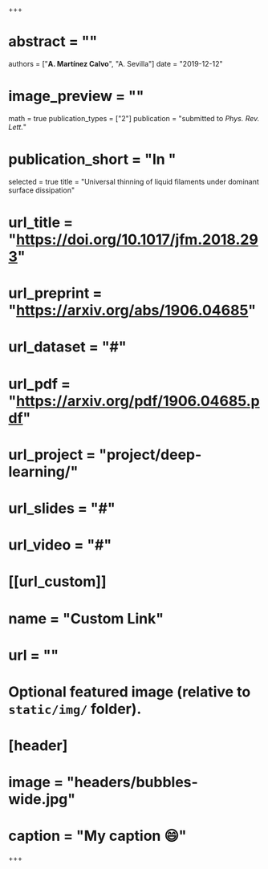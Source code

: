 +++
# abstract = ""
authors = ["**A. Martínez Calvo**", "A. Sevilla"]
date = "2019-12-12"
# image_preview = ""
math = true
publication_types = ["2"]
publication = "submitted to _Phys. Rev. Lett._"
# publication_short = "In "
selected = true
title = "Universal thinning of liquid filaments under dominant surface dissipation"
# url_title = "https://doi.org/10.1017/jfm.2018.293"
# url_preprint = "https://arxiv.org/abs/1906.04685"
# url_dataset = "#"
# url_pdf = "https://arxiv.org/pdf/1906.04685.pdf"
# url_project = "project/deep-learning/"
# url_slides = "#"
# url_video = "#"

# [[url_custom]]
 # name = "Custom Link"
 # url = ""

# Optional featured image (relative to `static/img/` folder).
# [header]
# image = "headers/bubbles-wide.jpg"
# caption = "My caption :smile:"

+++

